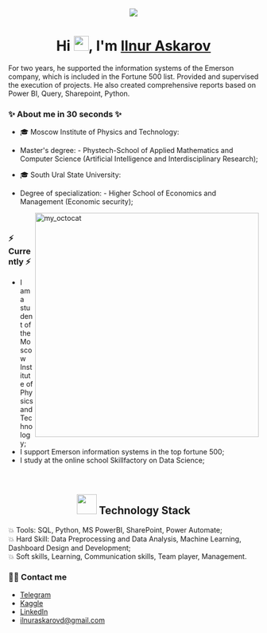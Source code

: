 <!-- <h1 align="center">Hi <img src="https://imgur.com/CTPzCrS.gif" height=30px width=30px>, I'm Aniket Kumar</h1> -->
<h1 align="center">
  <a href="https://git.io/typing-svg">
    <img src="https://readme-typing-svg.herokuapp.com/?lines=Hello,+There!+👋;Thanks+for+visiting+😊;Nice+to+meet+you!+🚀;Have+a+great+day✨&center=true&size=30">
  </a>
</h1>

<h1 align="center">Hi <img src="https://imgur.com/CTPzCrS.gif" height=30px width=30px>, I'm <a href="https://www.linkedin.com/in/ilnur-askarov/" target="_blank"> Ilnur Askarov </a></h1>

For two years, he supported the information systems of the Emerson company, which is included in the Fortune 500 list. Provided and supervised the execution of projects. He also created comprehensive reports based on Power BI, Query, Sharepoint, Python.
<br>

### ✨ About me in 30 seconds ✨ 
* 🎓 Moscow Institute of Physics and Technology:
- Master's degree: - Phystech-School of Applied Mathematics and Computer Science (Artificial Intelligence and Interdisciplinary Research);
* 🎓 South Ural State University:
- Degree of specialization: - Higher School of Economics and Management (Economic security);

<img src = "https://user-images.githubusercontent.com/61582763/134278937-ed33e623-b833-4565-945d-29fa43ea0b7c.gif" align = "right" alt="my_octocat" width=450px>

<!--<img align="right" alt="PNG" src="https://github.com/Anjan50/Anjan50/blob/main/Untitled%20design%20(14).png" width="400" height="400" />-->
<br>

### ⚡️ Currently ⚡️
- I am a student of the Moscow Institute of Physics and Technology;
- I support Emerson information systems in the top fortune 500;
- I study at the online school Skillfactory on Data Science;
<br>

<h2 align="center"> <img src="https://media.giphy.com/media/WUlplcMpOCEmTGBtBW/giphy.gif" width="40"> Technology Stack</h2>

:collision: Tools: SQL, Python, MS PowerBI, SharePoint, Power Automate;
<br>
:collision: Hard Skill: Data Preprocessing and Data Analysis, Machine Learning, Dashboard Design and Development;
<br>
:collision: Soft skills, Learning, Communication skills, Team player, Management.
<br>

### 🙌🏻 Contact me
- [Telegram](https://t.me/ilnuraskarov)
- [Kaggle]()
- [LinkedIn](https://www.linkedin.com/in/ilnur-askarov/)
- ilnuraskarovd@gmail.com
